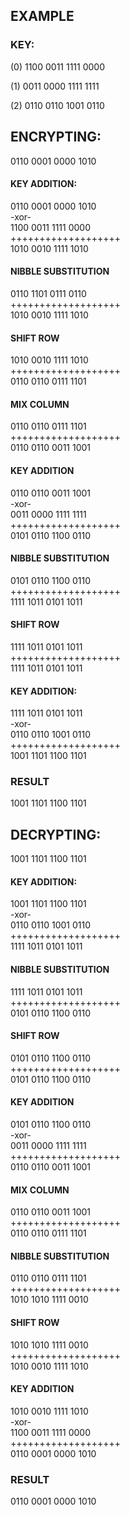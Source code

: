 ## EXAMPLE

### KEY:

(0) 1100 0011 1111 0000 

(1) 0011 0000 1111 1111 

(2) 0110 0110 1001 0110 

##

## ENCRYPTING:

0110 0001 0000 1010 

#### KEY ADDITION:

0110 0001 0000 1010  
-xor-  
1100 0011 1111 0000   
+++++++++++++++++++  
1010 0010 1111 1010 

#### NIBBLE SUBSTITUTION

0110 1101 0111 0110    
+++++++++++++++++++  
1010 0010 1111 1010 

#### SHIFT ROW

1010 0010 1111 1010  
+++++++++++++++++++  
0110 0110 0111 1101 

#### MIX COLUMN

0110 0110 0111 1101   
+++++++++++++++++++  
0110 0110 0011 1001   

#### KEY ADDITION

0110 0110 0011 1001  
-xor-  
0011 0000 1111 1111   
+++++++++++++++++++  
0101 0110 1100 0110 

#### NIBBLE SUBSTITUTION

0101 0110 1100 0110  
+++++++++++++++++++  
1111 1011 0101 1011 

#### SHIFT ROW

1111 1011 0101 1011  
+++++++++++++++++++  
1111 1011 0101 1011 

#### KEY ADDITION:

1111 1011 0101 1011  
-xor-   
0110 0110 1001 0110   
+++++++++++++++++++   
1001 1101 1100 1101 

### RESULT

1001 1101 1100 1101 

##

## DECRYPTING:

1001 1101 1100 1101 

#### KEY ADDITION:

1001 1101 1100 1101   
-xor-  
0110 0110 1001 0110   
+++++++++++++++++++  
1111 1011 0101 1011 

#### NIBBLE SUBSTITUTION

1111 1011 0101 1011  
+++++++++++++++++++  
0101 0110 1100 0110 

#### SHIFT ROW

0101 0110 1100 0110   
+++++++++++++++++++  
0101 0110 1100 0110 

#### KEY ADDITION

0101 0110 1100 0110  
-xor-  
0011 0000 1111 1111   
+++++++++++++++++++  
0110 0110 0011 1001 

#### MIX COLUMN

0110 0110 0011 1001   
+++++++++++++++++++   
0110 0110 0111 1101 

#### NIBBLE SUBSTITUTION

0110 0110 0111 1101  
+++++++++++++++++++   
1010 1010 1111 0010 

#### SHIFT ROW

1010 1010 1111 0010   
+++++++++++++++++++   
1010 0010 1111 1010 

#### KEY ADDITION

1010 0010 1111 1010  
-xor-  
1100 0011 1111 0000   
+++++++++++++++++++   
0110 0001 0000 1010 

### RESULT

0110 0001 0000 1010 
